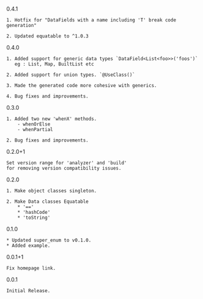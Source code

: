 0.4.1

    1. Hotfix for "DataFields with a name including 'T' break code generation"

    2. Updated equatable to ^1.0.3

0.4.0

    1. Added support for generic data types `DataField<List<foo>>('foos')`
       eg : List, Map, BuiltList etc

    2. Added support for union types. `@UseClass()`

    3. Made the generated code more cohesive with generics.

    4. Bug fixes and improvements.

0.3.0
    
    1. Added two new 'whenX' methods.
        - whenOrElse
        - whenPartial
    
    2. Bug fixes and improvements.

0.2.0+1
    
    Set version range for 'analyzer' and 'build' 
    for removing version compatibility issues.

0.2.0

    1. Make object classes singleton.
    
    2. Make Data classes Equatable 
        * '=='
        * 'hashCode'
        * 'toString'

0.1.0
       
    * Updated super_enum to v0.1.0.
    * Added example.
    
0.0.1+1

    Fix homepage link.

0.0.1

    Initial Release.
